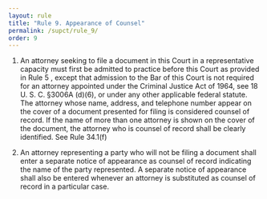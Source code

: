 ```yaml
---
layout: rule
title: "Rule 9. Appearance of Counsel"
permalink: /supct/rule_9/
order: 9
---
```


1. An attorney seeking to file a document in this Court in a representative capacity must first be admitted to practice before this Court as provided in Rule 5 , except that admission to the Bar of this Court is not required for an attorney appointed under the Criminal Justice Act of 1964, see 18 U. S. C. §3006A (d)(6), or under any other applicable federal statute. The attorney whose name, address, and telephone number appear on the cover of a document presented for filing is considered counsel of record. If the name of more than one attorney is shown on the cover of the document, the attorney who is counsel of record shall be clearly identified. See Rule 34.1(f)


2. An attorney representing a party who will not be filing a document shall enter a separate notice of appearance as counsel of record indicating the name of the party represented. A separate notice of appearance shall also be entered whenever an attorney is substituted as counsel of record in a particular case.